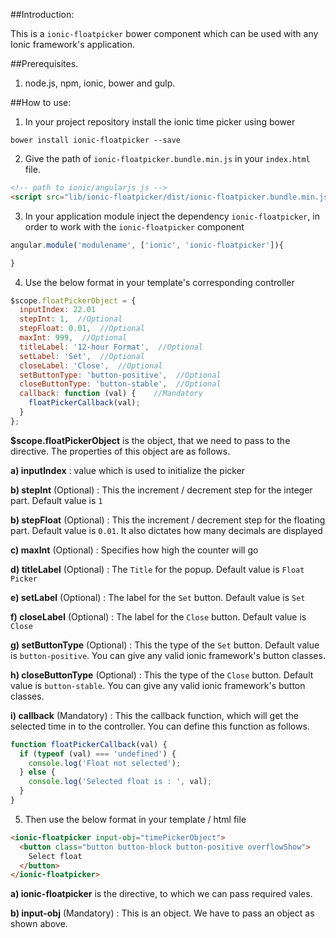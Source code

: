 
##Introduction:

This is a `ionic-floatpicker` bower component which can be used with any Ionic framework's application.


##Prerequisites.

1) node.js, npm, ionic, bower and gulp.

##How to use:

1) In your project repository install the ionic time picker using bower

`bower install ionic-floatpicker --save`

2) Give the path of  `ionic-floatpicker.bundle.min.js` in your `index.html` file.

````html
<!-- path to ionic/angularjs js -->
<script src="lib/ionic-floatpicker/dist/ionic-floatpicker.bundle.min.js"></script>
````    

3) In your application module inject the dependency `ionic-floatpicker`, in order to work with the `ionic-floatpicker` component

````javascript
angular.module('modulename', ['ionic', 'ionic-floatpicker']){

}
````

4) Use the below format in your template's corresponding controller

````javascript
$scope.floatPickerObject = {
  inputIndex: 22.01
  stepInt: 1,  //Optional
  stepFloat: 0.01,  //Optional
  maxInt: 999,  //Optional
  titleLabel: '12-hour Format',  //Optional
  setLabel: 'Set',  //Optional
  closeLabel: 'Close',  //Optional
  setButtonType: 'button-positive',  //Optional
  closeButtonType: 'button-stable',  //Optional
  callback: function (val) {    //Mandatory
    floatPickerCallback(val);
  }
};
````

**$scope.floatPickerObject** is the object, that we need to pass to the directive. The properties of this object are as follows.

**a) inputIndex** : value which is used to initialize the picker

**b) stepInt** (Optional) : This the increment / decrement step for the integer part. Default value is `1`

**b) stepFloat** (Optional) : This the increment / decrement step for the floating part. Default value is `0.01`. It also dictates how many decimals are displayed

**c) maxInt** (Optional) : Specifies how high the counter will go

**d) titleLabel** (Optional) : The `Title` for the popup. Default value is `Float Picker`

**e) setLabel** (Optional) : The label for the `Set` button. Default value is `Set`

**f) closeLabel** (Optional) : The label for the `Close` button. Default value is `Close`

**g) setButtonType** (Optional) : This the type of the `Set` button. Default value is `button-positive`. You can give any valid ionic framework's button classes. 

**h) closeButtonType** (Optional) : This the type of the `Close` button. Default value is `button-stable`. You can give any valid ionic framework's button classes.

**i) callback** (Mandatory) : This the callback function, which will get the selected time in to the controller. You can define this function as follows.
````javascript
function floatPickerCallback(val) {
  if (typeof (val) === 'undefined') {
    console.log('Float not selected');
  } else {    
    console.log('Selected float is : ', val);
  }
}
````

5) Then use the below format in your template / html file

````html
<ionic-floatpicker input-obj="timePickerObject">
  <button class="button button-block button-positive overflowShow">
    Select float
  </button>
</ionic-floatpicker>
````

**a) ionic-floatpicker**  is the directive, to which we can pass required vales.

**b) input-obj** (Mandatory) : This is an object. We have to pass an object as shown above.
